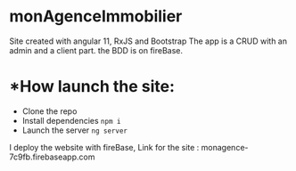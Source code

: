 # monAgenceImmobilier
Site created with angular 11, RxJS and Bootstrap
The app is a CRUD with an admin and a client part.
the BDD is on fireBase.

# *How launch the site:
- Clone the repo 
- Install dependencies 
  `npm i`
- Launch the server 
  `ng server`

I deploy the website with fireBase,
Link for the site : monagence-7c9fb.firebaseapp.com

